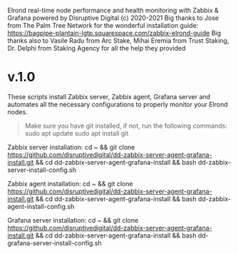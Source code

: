 Elrond real-time node performance and health monitoring with Zabbix & Grafana
powered by Disruptive Digital (c) 2020-2021
Big thanks to Jose from The Palm Tree Network for the wonderful installation guide: https://bagpipe-plantain-lgtp.squarespace.com/zabbix-elrond-guide
Big thanks also to Vasile Radu from Arc Stake, Mihai Eremia from Trust Staking, Dr. Delphi from Staking Agency for all the help they provided
# v.1.0

These scripts install Zabbix server, Zabbix agent, Grafana server and automates all the necessary configurations to properly monitor your Elrond nodes.

> Make sure you have git installed, if not, run the following commands:
sudo apt update
sudo apt install git


Zabbix server installation:
cd ~ && git clone https://github.com/disruptivedigital/dd-zabbix-server-agent-grafana-install.git && cd dd-zabbix-server-agent-grafana-install && bash dd-zabbix-server-install-config.sh


Zabbix agent installation:
cd ~ && git clone https://github.com/disruptivedigital/dd-zabbix-server-agent-grafana-install.git && cd dd-zabbix-server-agent-grafana-install && bash dd-zabbix-agent-install-config.sh


Grafana server installation:
cd ~ && git clone https://github.com/disruptivedigital/dd-zabbix-server-agent-grafana-install.git && cd dd-zabbix-server-agent-grafana-install && bash dd-grafana-server-install-config.sh
